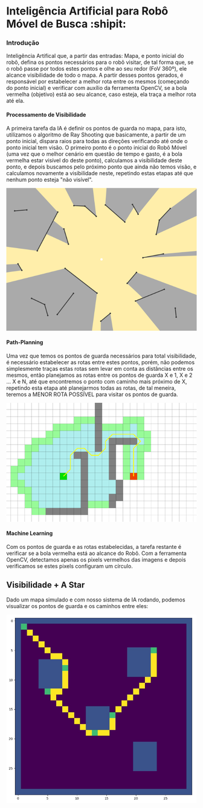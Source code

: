 # Inteligência Artificial para Robô Móvel de Busca :shipit:

### Introdução
Inteligência Artifical que, a partir das entradas: Mapa, e ponto inicial do robô, defina os pontos necessários para o robô visitar, de tal forma que, se o robô passe por todos estes pontos e olhe ao seu redor (FoV 360º), ele alcance visibilidade de todo o mapa. A partir desses pontos gerados, é responsável por estabelecer a melhor rota entre os mesmos (começando do ponto inicial) e verificar com auxílio da ferramenta OpenCV, se a bola vermelha (objetivo) está ao seu alcance, caso esteja, ela traça a melhor rota até ela.

#### Processamento de Visibilidade
A primeira tarefa da IA é definir os pontos de guarda no mapa, para isto, utilizamos o algoritmo de Ray Shooting que basicamente, a partir de um ponto inicial, dispara raios para todas as direções verificando até onde o ponto inicial tem visão. O primeiro ponto é o ponto inicial do Robô Móvel (uma vez que o melhor cenário em questão de tempo e gasto, é a bola vermelha estar visível do deste ponto), calculamos a visibilidade deste ponto, e depois buscamos pelo próximo ponto que ainda não temos visão, e calculamos novamente a visibilidade neste, repetindo estas etapas até que nenhum ponto esteja "não visível". 

![](/img/visibilidade.png)

#### Path-Planning
Uma vez que temos os pontos de guarda necessários para total visibilidade, é necessário estabelecer as rotas entre estes pontos, porém, não podemos simplesmente traças estas rotas sem levar em conta as distâncias entre os mesmos, então planejamos as rotas entre os pontos de guarda X e 1, X e 2 ... X e N, até que encontremos o ponto com caminho mais próximo de X, repetindo esta etapa até planejarmos todas as rotas, de tal meneira, teremos a MENOR ROTA POSSÍVEL para visitar os pontos de guarda.

![](/img/astar.gif)

#### Machine Learning
Com os pontos de guarda e as rotas estabelecidas, a tarefa restante é verificar se a bola vermelha está ao alcance do Robô. Com a ferramenta OpenCV, detectamos apenas os pixels vermelhos das imagens e depois verificamos se estes pixels configuram um círculo.

## Visibilidade + A Star
Dado um mapa simulado e com nosso sistema de IA rodando, podemos visualizar os pontos de guarda e os caminhos entre eles:

![](/img/output.png)
